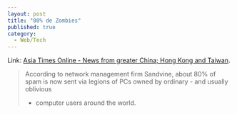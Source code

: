 ```yaml
---
layout: post
title: "80% de Zombies"
published: true
category:
  - Web/Tech
---
```


Link: [Asia Times Online - News from greater China; Hong Kong and
Taiwan].

> According to network management firm Sandvine, about 80% of spam is
> now sent via legions of PCs owned by ordinary - and usually oblivious
> - computer users around the world.

  [Asia Times Online - News from greater China; Hong Kong and Taiwan]: http://www.atimes.com/atimes/China/FL14Ad02.html
    "Asia Times Online - News from greater China; Hong Kong and Taiwan"
